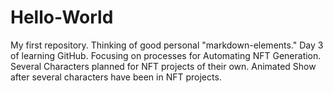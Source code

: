 # Hello-World
My first repository.
Thinking of good personal "markdown-elements."
Day 3 of learning GitHub.
Focusing on processes for Automating NFT Generation.
Several Characters planned for NFT projects of their own. 
Animated Show after several characters have been in NFT projects.
